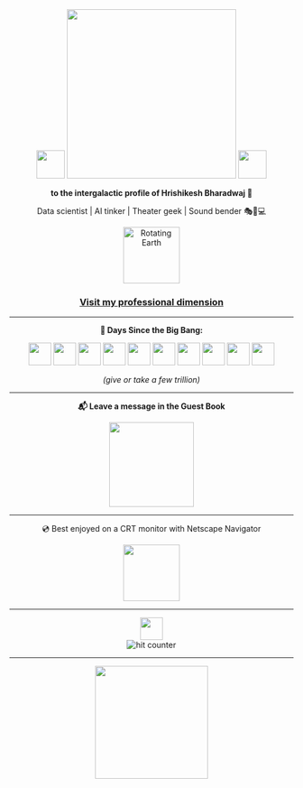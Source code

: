 <div align="center">
  <img src="https://github.com/fnky/fnky/raw/fnky/img/fan-1.gif" width="50" />
  <img src="https://github.com/fnky/fnky/raw/fnky/img/welcome-fire.gif" width="300" />
  <img src="https://github.com/fnky/fnky/raw/fnky/img/fan-1.gif" width="50" />
</div>

<div align="center">
  <p><strong>to the intergalactic profile of Hrishikesh Bharadwaj 🌌</strong></p>
  <p>Data scientist | AI tinker | Theater geek | Sound bender 🎭🎵💻</p>
</div>

<div align="center">
  <img src="https://www.animatedimages.org/data/media/152/animated-globe-image-0008.gif" width="100" alt="Rotating Earth" />
</div>

<h3 align="center">
  <a href="https://www.linkedin.com/in/hrishikeshmb/" target="_blank">
    Visit my professional dimension
  </a>
</h3>

---

<div align="center">
  <p><strong>🧠 Days Since the Big Bang:</strong></p>
  <p>
    <img src="https://media2.giphy.com/media/3ov9k1lJ0A2o4OQew8/giphy.gif" width="40" /> <!-- 5 -->
    <img src="https://media.giphy.com/media/DnECgEkpMIQEBXOMRT/giphy.gif" width="40" /> <!-- 0 -->
    <img src="https://media3.giphy.com/media/3ov9kacqGycKQRH6Vy/giphy.gif" width="40" /> <!-- 4 -->
    <img src="https://media2.giphy.com/media/3ov9k1lJ0A2o4OQew8/giphy.gif" width="40" /> <!-- 5 -->
    <img src="https://media4.giphy.com/media/l378kmO7gdbXaesXS/giphy.gif" width="40" /> <!-- 3 -->
    <img src="https://media1.giphy.com/media/l378atCG9uQQa1Fy8/giphy.gif" width="40" /> <!-- 7 -->
    <img src="https://media.giphy.com/media/3ov9jN0pX7QuoTP2eY/giphy.gif" width="40" /> <!-- 9 -->
    <img src="https://media4.giphy.com/media/l378kmO7gdbXaesXS/giphy.gif" width="40" /> <!-- 4 -->
    <img src="https://media3.giphy.com/media/3ov9kacqGycKQRH6Vy/giphy.gif" width="40" /> <!-- 2 -->
    <img src="https://media.giphy.com/media/DnECgEkpMIQEBXOMRT/giphy.gif" width="40" /> <!-- 0 -->
  </p>
  <p><em>(give or take a few trillion)</em></p>
</div>



---

<div align="center">
  <p><strong>📬 Leave a message in the Guest Book</strong></p>
  <a href="https://github.com/easycase00/easycase00/issues">
    <img src="https://github.com/fnky/fnky/raw/fnky/img/guestbook.gif" width="150" />
  </a>
</div>

---

<div align="center">
  <p>💿 Best enjoyed on a CRT monitor with Netscape Navigator</p>
  <img src="https://github.com/fnky/fnky/raw/fnky/img/ie.jpg" width="100" />
</div>

---

<div align="center">
  <img src="https://github.com/fnky/fnky/raw/fnky/img/coin.gif" width="40" />
  <br>
  <img src="https://profile-counter.glitch.me/easycase00/count.svg" alt="hit counter" />
</div>

---

<div align="center">
  <img src="https://github.com/fnky/fnky/raw/fnky/img/y2k.gif" width="200" />
</div>
